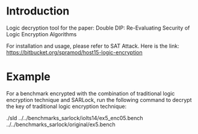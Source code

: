 # Introduction

Logic decryption tool for the paper: Double DIP: Re-Evaluating Security of Logic Encryption Algorithms

For installation and usage, please refer to SAT Attack. Here is the link: https://bitbucket.org/spramod/host15-logic-encryption

# Example

For a benchmark encrypted with the combination of traditional logic encryption technique and SARLock, run the following command to decrypt the key of traditional logic encryption technique:

./sld ../../benchmarks_sarlock/iolts14/ex5_enc05.bench ../../benchmarks_sarlock/original/ex5.bench

